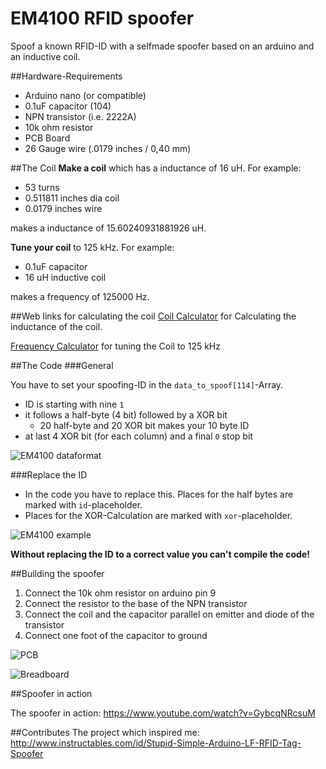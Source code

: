 # EM4100 RFID spoofer
Spoof a known RFID-ID with a selfmade spoofer based on an arduino and an inductive coil.

##Hardware-Requirements
- Arduino nano (or compatible)
- 0.1uF capacitor (104)
- NPN transistor (i.e. 2222A)
- 10k ohm resistor
- PCB Board
- 26 Gauge wire (.0179 inches / 0,40 mm)

##The Coil
**Make a coil** which has a inductance of 16 uH. For example:
- 53 turns
- 0.511811 inches dia coil
- 0.0179 inches wire

makes a inductance of 15.60240931881926 uH.

**Tune your coil** to 125 kHz. For example:
- 0.1uF capacitor
- 16 uH inductive coil

makes a frequency of 125000 Hz.

##Web links for calculating the coil
[Coil Calculator](http://www.crystalradio.net/cal/indcal2.shtml) for Calculating the inductance of the coil.

[Frequency Calculator](http://www.sengpielaudio.com/Rechner-XLC.htm) for tuning the Coil to 125 kHz

##The Code
###General

You have to set your spoofing-ID in the `data_to_spoof[114]`-Array.
- ID is starting with nine `1`
- it follows a half-byte (4 bit) followed by a XOR bit
	- 20 half-byte and 20 XOR bit makes your 10 byte ID
- at last 4 XOR bit (for each column) and a final `0` stop bit

![EM4100 dataformat](https://github.com/Einstein2150/EM4100_RFID_spoofer/blob/master/images/EM4100_dataformat.png)

###Replace the ID
- In the code you have to replace this. Places for the half bytes are marked with `id`-placeholder.
- Places for the XOR-Calculation are marked with `xor`-placeholder.

![EM4100 example](https://github.com/Einstein2150/EM4100_RFID_spoofer/blob/master/images/EM4100_example.png)

**Without replacing the ID to a correct value you can't compile the code!**

##Building the spoofer
1. Connect the 10k ohm resistor on arduino pin 9
2. Connect the resistor to the base of the NPN transistor
3. Connect the coil and the capacitor parallel on emitter and diode of the transistor
4. Connect one foot of the capacitor to ground

![PCB](https://github.com/Einstein2150/EM4100_RFID_spoofer/blob/master/images/Build_on_PCB.png)

![Breadboard](https://github.com/Einstein2150/EM4100_RFID_spoofer/blob/master/images/Build_on_Breadboard.png)

##Spoofer in action

The spoofer in action: https://www.youtube.com/watch?v=GybcqNRcsuM

##Contributes
The project which inspired me:
http://www.instructables.com/id/Stupid-Simple-Arduino-LF-RFID-Tag-Spoofer